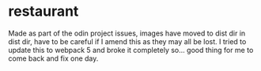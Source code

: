 # restaurant

Made as part of the odin project
issues, images have moved to dist dir in dist dir,
have to be careful if I amend this as they may all be lost.
I tried to update this to webpack 5 and broke it completely so...
good thing for me to come back and fix one day.
